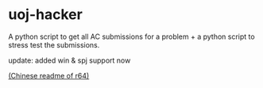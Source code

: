 # uoj-hacker
A python script to get all AC submissions for a problem + a python script to stress test the submissions.

update: added win & spj support now

[(Chinese readme of r64)](http://r64.is-programmer.com/posts/199860.html)

